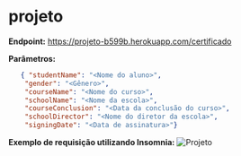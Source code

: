 # projeto

**Endpoint:** <https://projeto-b599b.herokuapp.com/certificado>

**Parâmetros:** 

~~~json
   { "studentName": "<Nome do aluno>",
    "gender": "<Gênero>",
    "courseName": "<Nome do curso>",
    "schoolName": "<Nome da escola>",
    "courseConclusion": "<Data da conclusão do curso>",
    "schoolDirector": "<Nome do diretor da escola>",
    "signingDate": "<Data de assinatura>"}
  ~~~
    
 **Exemplo de requisição utilizando Insomnia:**
  ![Projeto](https://i.imgur.com/SZqIfzt.jpg)

